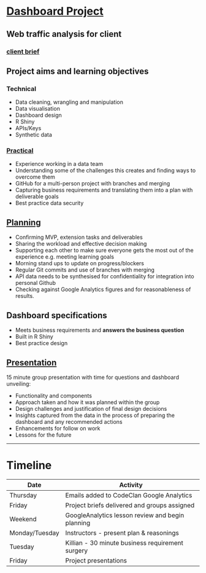 # [Dashboard Project](https://thisisjohnnylau.shinyapps.io/shiny_dashboard_project/)

## Web traffic analysis for client
### [client brief](client_brief/DE3_Group_2_project_brief.html)


## Project aims and learning objectives

### Technical
* Data cleaning, wrangling and manipulation  
* Data visualisation  
* Dashboard design  
* R Shiny  
* APIs/Keys   
* Synthetic data  

### [Practical](planning/team_goals.html)

* Experience working in a data team  
* Understanding some of the challenges this creates and finding ways to overcome them
* GitHub for a multi-person project with branches and merging  
* Capturing business requirements and translating them into a plan with deliverable goals  
* Best practice data security  

## [Planning](planning/dashboard_project_brainstorm.html)

* Confirming MVP, extension tasks and deliverables
* Sharing the workload and effective decision making
* Supporting each other to make sure everyone gets the most out of the experience e.g. meeting learning goals
* Morning stand ups to update on progress/blockers
* Regular Git commits and use of branches with merging  
* API data needs to be synthesised for confidentiality for integration into personal Github
* Checking against Google Analytics figures and for reasonableness of results. 

## Dashboard specifications

* Meets business requirements and **answers the business question**  
* Built in R Shiny
* Best practice design

## [Presentation](https://docs.google.com/presentation/d/1NcQUp7F1CfNCNU5n42NmqNTDWnIjuApp5n2OLUdUmi0/edit?usp=sharing)

15 minute group presentation with time for questions and dashboard unveiling:

* Functionality and components  
* Approach taken and how it was planned within the group  
* Design challenges and justification of final design decisions  
* Insights captured from the data in the process of preparing the dashboard and any recommended actions  
* Enhancements for follow on work  
* Lessons for the future  

***

# Timeline

| Date | Activity |
|-----------------|-------------------------------------|
| Thursday | Emails added to CodeClan Google Analytics |
| Friday | Project briefs delivered and groups assigned |
| Weekend | GoogleAnalytics lesson review and begin planning |
| Monday/Tuesday | Instructors - present plan & reasonings |
| Tuesday | Killian - 30 minute business requirement surgery  |
| Friday | Project presentations |


